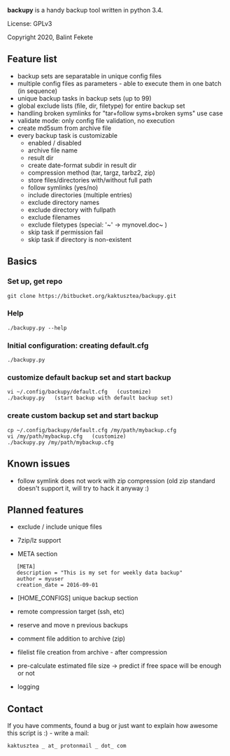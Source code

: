 **backupy** is a handy backup tool written in python 3.4.

License: GPLv3

Copyright 2020, Balint Fekete

## Feature list ##

* backup sets are separatable in unique config files
* multiple config files as parameters - able to execute them in one batch (in sequence)
* unique backup tasks in backup sets (up to 99)
* global exclude lists (file, dir, filetype) for entire backup set
* handling broken symlinks for "tar+follow syms+broken syms" use case
* validate mode: only config file validation, no execution
* create md5sum from archive file
* every backup task is customizable
    * enabled / disabled
    * archive file name
    * result dir
    * create date-format subdir in result dir
    * compression method (tar, targz, tarbz2, zip)
    * store files/directories with/without full path
    * follow symlinks (yes/no)
    * include directories (multiple entries)
    * exclude directory names
    * exclude directory with fullpath
    * exclude filenames
    * exclude filetypes (special: '~'  →  mynovel.doc~ )
    * skip task if permission fail
    * skip task if directory is non-existent


## Basics ##

### Set up, get repo ###

```
git clone https://bitbucket.org/kaktusztea/backupy.git
```


### Help ###

```
./backupy.py --help
```


### Initial configuration: creating default.cfg ###

```
./backupy.py
```


### customize default backup set and start backup ###

```
vi ~/.config/backupy/default.cfg   (customize)
./backupy.py   (start backup with default backup set)
```


### create custom backup set and start backup ###

```
cp ~/.config/backupy/default.cfg /my/path/mybackup.cfg
vi /my/path/mybackup.cfg   (customize)
./backupy.py /my/path/mybackup.cfg

```
## Known issues ##
* follow symlink does not work with zip compression (old zip standard doesn't support it, will try to hack it anyway :)
 
## Planned features ##
* exclude / include unique files

* 7zip/lz support

* META section
  
```
   [META]
   description = "This is my set for weekly data backup"
   author = myuser
   creation_date = 2016-09-01
```


* [HOME_CONFIGS] unique backup section

* remote compression target (ssh, etc)

* reserve and move n previous backups

* comment file addition to archive (zip)

* filelist file creation from archive - after compression

* pre-calculate estimated file size → predict if free space will be enough or not

* logging


## Contact ##
If you have comments, found a bug or just want to explain how awesome this script is :) - write a mail:


```
kaktusztea _ at_ protonmail _ dot_ com
```
